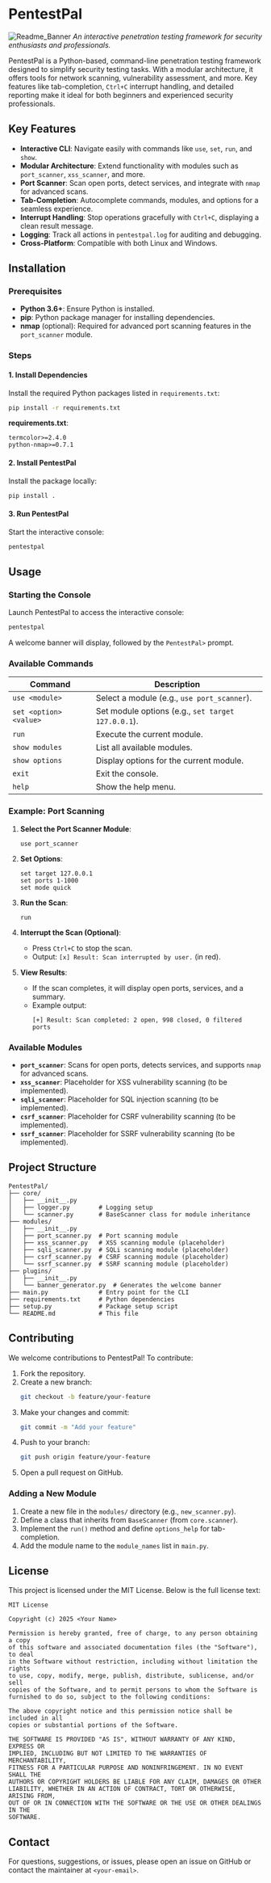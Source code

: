 # PentestPal
![Readme_Banner](https://github.com/user-attachments/assets/b6a78a61-c7ba-4678-8a6b-9a0a829f5bdc)
*An interactive penetration testing framework for security enthusiasts and professionals.*

PentestPal is a Python-based, command-line penetration testing framework designed to simplify security testing tasks. With a modular architecture, it offers tools for network scanning, vulnerability assessment, and more. Key features like tab-completion, `Ctrl+C` interrupt handling, and detailed reporting make it ideal for both beginners and experienced security professionals.

## Key Features

- **Interactive CLI**: Navigate easily with commands like `use`, `set`, `run`, and `show`.
- **Modular Architecture**: Extend functionality with modules such as `port_scanner`, `xss_scanner`, and more.
- **Port Scanner**: Scan open ports, detect services, and integrate with `nmap` for advanced scans.
- **Tab-Completion**: Autocomplete commands, modules, and options for a seamless experience.
- **Interrupt Handling**: Stop operations gracefully with `Ctrl+C`, displaying a clean result message.
- **Logging**: Track all actions in `pentestpal.log` for auditing and debugging.
- **Cross-Platform**: Compatible with both Linux and Windows.

## Installation

### Prerequisites
- **Python 3.6+**: Ensure Python is installed.
- **pip**: Python package manager for installing dependencies.
- **nmap** (optional): Required for advanced port scanning features in the `port_scanner` module.

### Steps

#### 1. Install Dependencies
Install the required Python packages listed in `requirements.txt`:

```bash
pip install -r requirements.txt
```

**requirements.txt**:
```
termcolor>=2.4.0
python-nmap>=0.7.1
```

#### 2. Install PentestPal
Install the package locally:

```bash
pip install .
```

#### 3. Run PentestPal
Start the interactive console:

```bash
pentestpal
```

## Usage

### Starting the Console
Launch PentestPal to access the interactive console:

```bash
pentestpal
```

A welcome banner will display, followed by the `PentestPal>` prompt.

### Available Commands
| Command              | Description                                      |
|----------------------|--------------------------------------------------|
| `use <module>`       | Select a module (e.g., `use port_scanner`).      |
| `set <option> <value>` | Set module options (e.g., `set target 127.0.0.1`). |
| `run`                | Execute the current module.                     |
| `show modules`       | List all available modules.                     |
| `show options`       | Display options for the current module.         |
| `exit`               | Exit the console.                               |
| `help`               | Show the help menu.                             |

### Example: Port Scanning
1. **Select the Port Scanner Module**:
   ```
   use port_scanner
   ```

2. **Set Options**:
   ```
   set target 127.0.0.1
   set ports 1-1000
   set mode quick
   ```

3. **Run the Scan**:
   ```
   run
   ```

4. **Interrupt the Scan (Optional)**:
   - Press `Ctrl+C` to stop the scan.
   - Output: `[x] Result: Scan interrupted by user.` (in red).

5. **View Results**:
   - If the scan completes, it will display open ports, services, and a summary.
   - Example output:
     ```
     [+] Result: Scan completed: 2 open, 998 closed, 0 filtered ports
     ```

### Available Modules
- **`port_scanner`**: Scans for open ports, detects services, and supports `nmap` for advanced scans.
- **`xss_scanner`**: Placeholder for XSS vulnerability scanning (to be implemented).
- **`sqli_scanner`**: Placeholder for SQL injection scanning (to be implemented).
- **`csrf_scanner`**: Placeholder for CSRF vulnerability scanning (to be implemented).
- **`ssrf_scanner`**: Placeholder for SSRF vulnerability scanning (to be implemented).

## Project Structure
```
PentestPal/
├── core/
│   ├── __init__.py
│   ├── logger.py        # Logging setup
│   └── scanner.py       # BaseScanner class for module inheritance
├── modules/
│   ├── __init__.py
│   ├── port_scanner.py  # Port scanning module
│   ├── xss_scanner.py   # XSS scanning module (placeholder)
│   ├── sqli_scanner.py  # SQLi scanning module (placeholder)
│   ├── csrf_scanner.py  # CSRF scanning module (placeholder)
│   └── ssrf_scanner.py  # SSRF scanning module (placeholder)
├── plugins/
│   ├── __init__.py
│   └── banner_generator.py  # Generates the welcome banner
├── main.py              # Entry point for the CLI
├── requirements.txt     # Python dependencies
├── setup.py             # Package setup script
└── README.md            # This file
```

## Contributing
We welcome contributions to PentestPal! To contribute:

1. Fork the repository.
2. Create a new branch:
   ```bash
   git checkout -b feature/your-feature
   ```
3. Make your changes and commit:
   ```bash
   git commit -m "Add your feature"
   ```
4. Push to your branch:
   ```bash
   git push origin feature/your-feature
   ```
5. Open a pull request on GitHub.

### Adding a New Module
1. Create a new file in the `modules/` directory (e.g., `new_scanner.py`).
2. Define a class that inherits from `BaseScanner` (from `core.scanner`).
3. Implement the `run()` method and define `options_help` for tab-completion.
4. Add the module name to the `module_names` list in `main.py`.

## License
This project is licensed under the MIT License. Below is the full license text:

```
MIT License

Copyright (c) 2025 <Your Name>

Permission is hereby granted, free of charge, to any person obtaining a copy
of this software and associated documentation files (the "Software"), to deal
in the Software without restriction, including without limitation the rights
to use, copy, modify, merge, publish, distribute, sublicense, and/or sell
copies of the Software, and to permit persons to whom the Software is
furnished to do so, subject to the following conditions:

The above copyright notice and this permission notice shall be included in all
copies or substantial portions of the Software.

THE SOFTWARE IS PROVIDED "AS IS", WITHOUT WARRANTY OF ANY KIND, EXPRESS OR
IMPLIED, INCLUDING BUT NOT LIMITED TO THE WARRANTIES OF MERCHANTABILITY,
FITNESS FOR A PARTICULAR PURPOSE AND NONINFRINGEMENT. IN NO EVENT SHALL THE
AUTHORS OR COPYRIGHT HOLDERS BE LIABLE FOR ANY CLAIM, DAMAGES OR OTHER
LIABILITY, WHETHER IN AN ACTION OF CONTRACT, TORT OR OTHERWISE, ARISING FROM,
OUT OF OR IN CONNECTION WITH THE SOFTWARE OR THE USE OR OTHER DEALINGS IN THE
SOFTWARE.
```

## Contact
For questions, suggestions, or issues, please open an issue on GitHub or contact the maintainer at `<your-email>`.



